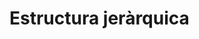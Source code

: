 <!-- TITLE: Estructura Jerarquica -->
<!-- SUBTITLE: A quick summary of Estructura Jerarquica -->

# Estructura jeràrquica
